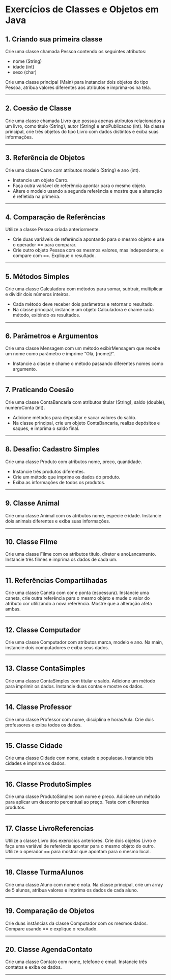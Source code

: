 # Exercícios de Classes e Objetos em Java

## 1. Criando sua primeira classe
Crie uma classe chamada Pessoa contendo os seguintes atributos:
- nome (String)
- idade (int)
- sexo (char)

Crie uma classe principal (Main) para instanciar dois objetos do tipo Pessoa, atribua valores diferentes aos atributos e imprima-os na tela.

---

## 2. Coesão de Classe
Crie uma classe chamada Livro que possua apenas atributos relacionados a um livro, como título (String), autor (String) e anoPublicacao (int).
Na classe principal, crie três objetos do tipo Livro com dados distintos e exiba suas informações.

---

## 3. Referência de Objetos
Crie uma classe Carro com atributos modelo (String) e ano (int).
- Instancie um objeto Carro.
- Faça outra variável de referência apontar para o mesmo objeto.
- Altere o modelo usando a segunda referência e mostre que a alteração é refletida na primeira.

---

## 4. Comparação de Referências
Utilize a classe Pessoa criada anteriormente.
- Crie duas variáveis de referência apontando para o mesmo objeto e use o operador == para comparar.
- Crie outro objeto Pessoa com os mesmos valores, mas independente, e compare com ==. Explique o resultado.

---

## 5. Métodos Simples
Crie uma classe Calculadora com métodos para somar, subtrair, multiplicar e dividir dois números inteiros.
- Cada método deve receber dois parâmetros e retornar o resultado.
- Na classe principal, instancie um objeto Calculadora e chame cada método, exibindo os resultados.

---

## 6. Parâmetros e Argumentos
Crie uma classe Mensagem com um método exibirMensagem que recebe um nome como parâmetro e imprime “Olá, [nome]!”.
- Instancie a classe e chame o método passando diferentes nomes como argumento.

---

## 7. Praticando Coesão
Crie uma classe ContaBancaria com atributos titular (String), saldo (double), numeroConta (int).
- Adicione métodos para depositar e sacar valores do saldo.
- Na classe principal, crie um objeto ContaBancaria, realize depósitos e saques, e imprima o saldo final.

---

## 8. Desafio: Cadastro Simples
Crie uma classe Produto com atributos nome, preco, quantidade.
- Instancie três produtos diferentes.
- Crie um método que imprime os dados do produto.
- Exiba as informações de todos os produtos.

---

## 9. Classe Animal
Crie uma classe Animal com os atributos nome, especie e idade. Instancie dois animais diferentes e exiba suas informações.

---

## 10. Classe Filme
Crie uma classe Filme com os atributos titulo, diretor e anoLancamento. Instancie três filmes e imprima os dados de cada um.

---

## 11. Referências Compartilhadas
Crie uma classe Caneta com cor e ponta (espessura). Instancie uma caneta, crie outra referência para o mesmo objeto e mude o valor do atributo cor utilizando a nova referência. Mostre que a alteração afeta ambas.

---

## 12. Classe Computador
Crie uma classe Computador com atributos marca, modelo e ano. Na main, instancie dois computadores e exiba seus dados.

---

## 13. Classe ContaSimples
Crie uma classe ContaSimples com titular e saldo. Adicione um método para imprimir os dados. Instancie duas contas e mostre os dados.

---

## 14. Classe Professor
Crie uma classe Professor com nome, disciplina e horasAula. Crie dois professores e exiba todos os dados.

---

## 15. Classe Cidade
Crie uma classe Cidade com nome, estado e populacao. Instancie três cidades e imprima os dados.

---

## 16. Classe ProdutoSimples
Crie uma classe ProdutoSimples com nome e preco. Adicione um método para aplicar um desconto percentual ao preço. Teste com diferentes produtos.

---

## 17. Classe LivroReferencias
Utilize a classe Livro dos exercícios anteriores. Crie dois objetos Livro e faça uma variável de referência apontar para o mesmo objeto do outro. Utilize o operador == para mostrar que apontam para o mesmo local.

---

## 18. Classe TurmaAlunos
Crie uma classe Aluno com nome e nota. Na classe principal, crie um array de 5 alunos, atribua valores e imprima os dados de cada aluno.

---

## 19. Comparação de Objetos
Crie duas instâncias da classe Computador com os mesmos dados. Compare usando == e explique o resultado.

---

## 20. Classe AgendaContato
Crie uma classe Contato com nome, telefone e email. Instancie três contatos e exiba os dados.

---